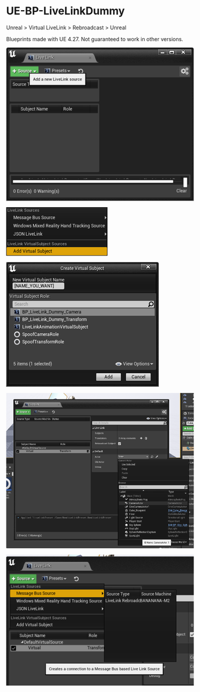 # UE-BP-LiveLinkDummy
Unreal > Virtual LiveLink > Rebroadcast > Unreal

Blueprints made with UE 4.27. Not guaranteed to work in other versions.

![](images/00.png)

![](images/01.png)

![](images/02.png)

![](images/03.png)

![](images/04.png)